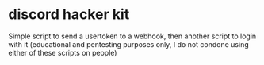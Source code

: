 # discord hacker kit
Simple script to send a usertoken to a webhook, then another script to login with it (educational and pentesting purposes only, I do not condone using either of these scripts on people)
